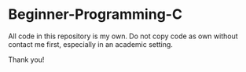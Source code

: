 # Beginner-Programming-C



All code in this repository is my own. Do not copy code as own without contact me first, especially in an academic setting.

Thank you!
